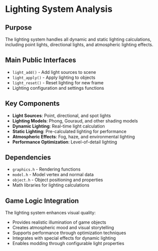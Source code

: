 # Lighting System Analysis

## Purpose
The lighting system handles all dynamic and static lighting calculations, including point lights, directional lights, and atmospheric lighting effects.

## Main Public Interfaces
- `light_add()` - Add light sources to scene
- `light_apply()` - Apply lighting to objects
- `light_reset()` - Reset lighting for new frame
- Lighting configuration and settings functions

## Key Components
- **Light Sources**: Point, directional, and spot lights
- **Lighting Models**: Phong, Gouraud, and other shading models
- **Dynamic Lighting**: Real-time light calculation
- **Static Lighting**: Pre-calculated lighting for performance
- **Atmospheric Effects**: Fog, haze, and environmental lighting
- **Performance Optimization**: Level-of-detail lighting

## Dependencies
- `graphics.h` - Rendering functions
- `model.h` - Model vertex and normal data
- `object.h` - Object positioning and properties
- Math libraries for lighting calculations

## Game Logic Integration
The lighting system enhances visual quality:
- Provides realistic illumination of game objects
- Creates atmospheric mood and visual storytelling
- Supports performance through optimization techniques
- Integrates with special effects for dynamic lighting
- Enables modding through configurable light properties